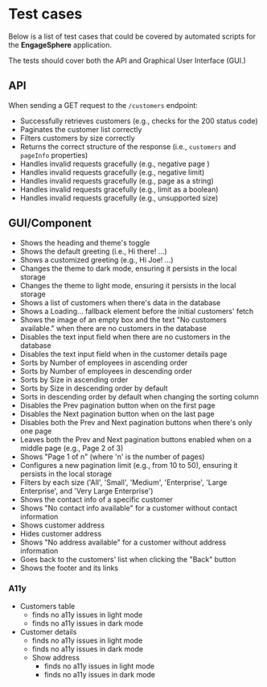 # Test cases

Below is a list of test cases that could be covered by automated scripts for the **EngageSphere** application.

The tests should cover both the API and Graphical User Interface (GUI.)

## API

When sending a GET request to the `/customers` endpoint:

- Successfully retrieves customers (e.g., checks for the 200 status code)
- Paginates the customer list correctly
- Filters customers by size correctly
- Returns the correct structure of the response (i.e., `customers` and `pageInfo` properties)
- Handles invalid requests gracefully (e.g., negative page )
- Handles invalid requests gracefully (e.g., negative limit)
- Handles invalid requests gracefully (e.g., page as a string)
- Handles invalid requests gracefully (e.g., limit as a boolean)
- Handles invalid requests gracefully (e.g., unsupported size)

## GUI/Component

- Shows the heading and theme's toggle
- Shows the default greeting (i.e., Hi there! ...)
- Shows a customized greeting (e.g., Hi Joe! ...)
- Changes the theme to dark mode, ensuring it persists in the local storage
- Changes the theme to light mode, ensuring it persists in the local storage
- Shows a list of customers when there's data in the database
- Shows a Loading... fallback element before the initial customers' fetch
- Shows the image of an empty box and the text "No customers available." when there are no customers in the database
- Disables the text input field when there are no customers in the database
- Disables the text input field when in the customer details page
- Sorts by Number of employees in ascending order
- Sorts by Number of employees in descending order
- Sorts by Size in ascending order
- Sorts by Size in descending order by default
- Sorts in descending order by default when changing the sorting column
- Disables the Prev pagination button when on the first page
- Disables the Next pagination button when on the last page
- Disables both the Prev and Next pagination buttons when there's only one page
- Leaves both the Prev and Next pagination buttons enabled when on a middle page (e.g., Page 2 of 3)
- Shows "Page 1 of n" (where 'n' is the number of pages)
- Configures a new pagination limit (e.g., from 10 to 50), ensuring it persists in the local storage
- Filters by each size ('All', 'Small', 'Medium', 'Enterprise', 'Large Enterprise', and 'Very Large Enterprise')
- Shows the contact info of a specific customer
- Shows "No contact info available" for a customer without contact information
- Shows customer address
- Hides customer address
- Shows "No address available" for a customer without address information
- Goes back to the customers' list when clicking the "Back" button
- Shows the footer and its links

### A11y

- Customers table
  - finds no a11y issues in light mode
  - finds no a11y issues in dark mode
- Customer details
  - finds no a11y issues in light mode
  - finds no a11y issues in dark mode
  - Show address
    - finds no a11y issues in light mode
    - finds no a11y issues in dark mode
